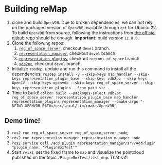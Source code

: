 Building reMap
==============

1. clone and build `OpenVDB`. Due to broken dependencies, we can not rely
	on the packaged version of `OpenVDB` available through `apt` for
	Ubuntu 22. To build `OpenVDB` from source, following the
	instructions from [the official github repo](https://github.com/AcademySoftwareFoundation/openvdb)
	should be enough. **Important**: build version `11.0.0`.
2. Clone the following repos:
	1. [`reg_of_space_server`](https://gitlab/lorenzoferrini/reg_of_space_server), checkout `devel` branch.
	2. [`representation_manager`](https://gitlab/lorenzoferrini/representation_manager), checkout `devel` branch.
	3. [`representation_plugins`](https://gitlab/lorenzoferrini/representation_plugins), checkout `regions-of-space` branch.
	4. [`vdb2pc`](https://gitlab/lorenzoferrini/vdb2pc), checkout `devel` branch.
3. Initialize `rosdep`, update and run this command to install all the dependencies:
	`rosdep install -y --skip-keys map_handler --skip-keys representation_plugin_base --skip-keys vdb2pc --skip-keys OpenCV --skip-keys openvdb --skip-keys reg_of_space_server --skip-keys representation_plugins --from-path src
`.
4. Time to build! `colcon build --packages-select vdb2pc reg_of_space_server representation_plugin_base map_handler representation_plugins representation_manager --cmake-args "-DFIND_OPENVDB_PATH=/usr/local/lib/cmake/OpenVDB"` 

Demo time!
----------

1. `ros2 run reg_of_space_server reg_of_space_server_node`;
2. `ros2 run representation_manager representation_manager_node`
3. `ros2 service call /add_plugin representation_manager/srv/AddPlugin "plugin_name: 'PluginBoxTest'"`
4. Start `rviz2`, set the fixed frame to `map` and visualize the pointcloud published
	on the topic `/PluginBoxTest/test_map`. That's it!